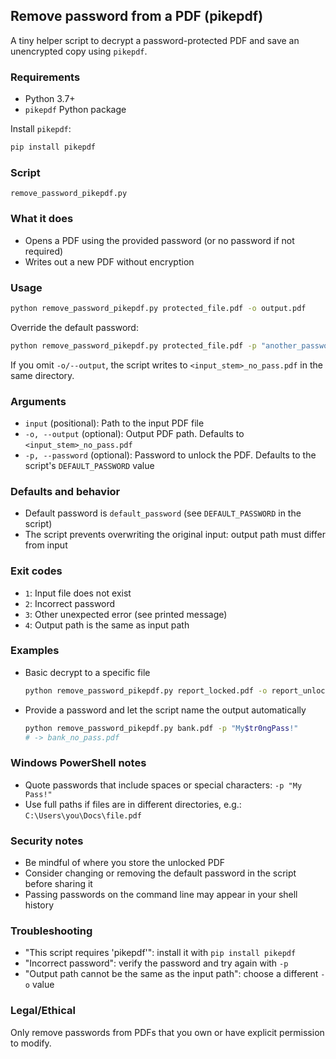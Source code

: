 ## Remove password from a PDF (pikepdf)

A tiny helper script to decrypt a password-protected PDF and save an unencrypted copy using `pikepdf`.

### Requirements
- Python 3.7+
- `pikepdf` Python package

Install `pikepdf`:

```bash
pip install pikepdf
```

### Script
`remove_password_pikepdf.py`

### What it does
- Opens a PDF using the provided password (or no password if not required)
- Writes out a new PDF without encryption

### Usage
```bash
python remove_password_pikepdf.py protected_file.pdf -o output.pdf
```

Override the default password:
```bash
python remove_password_pikepdf.py protected_file.pdf -p "another_password" -o output.pdf
```

If you omit `-o/--output`, the script writes to `<input_stem>_no_pass.pdf` in the same directory.

### Arguments
- `input` (positional): Path to the input PDF file
- `-o, --output` (optional): Output PDF path. Defaults to `<input_stem>_no_pass.pdf`
- `-p, --password` (optional): Password to unlock the PDF. Defaults to the script's `DEFAULT_PASSWORD` value

### Defaults and behavior
- Default password is `default_password` (see `DEFAULT_PASSWORD` in the script)
- The script prevents overwriting the original input: output path must differ from input

### Exit codes
- `1`: Input file does not exist
- `2`: Incorrect password
- `3`: Other unexpected error (see printed message)
- `4`: Output path is the same as input path

### Examples
- Basic decrypt to a specific file
  ```bash
  python remove_password_pikepdf.py report_locked.pdf -o report_unlocked.pdf
  ```
- Provide a password and let the script name the output automatically
  ```bash
  python remove_password_pikepdf.py bank.pdf -p "My$tr0ngPass!"
  # -> bank_no_pass.pdf
  ```

### Windows PowerShell notes
- Quote passwords that include spaces or special characters: `-p "My Pass!"`
- Use full paths if files are in different directories, e.g.: `C:\Users\you\Docs\file.pdf`

### Security notes
- Be mindful of where you store the unlocked PDF
- Consider changing or removing the default password in the script before sharing it
- Passing passwords on the command line may appear in your shell history

### Troubleshooting
- "This script requires 'pikepdf'": install it with `pip install pikepdf`
- "Incorrect password": verify the password and try again with `-p`
- "Output path cannot be the same as the input path": choose a different `-o` value

### Legal/Ethical
Only remove passwords from PDFs that you own or have explicit permission to modify.


